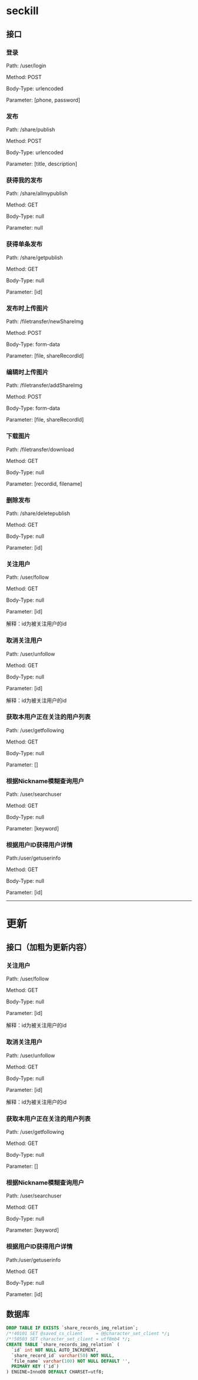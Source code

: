 # seckill

## **接口**

### 登录

Path: /user/login

Method: POST

Body-Type: urlencoded

Parameter: [phone, password]



### 发布

Path: /share/publish

Method: POST

Body-Type: urlencoded

Parameter: [title, description]



### 获得我的发布

Path: /share/allmypublish

Method: GET

Body-Type: null

Parameter: null



### 获得单条发布

Path: /share/getpublish

Method: GET

Body-Type: null

Parameter: [id]



### 发布时上传图片

Path: /filetransfer/newShareImg

Method: POST

Body-Type: form-data

Parameter: [file, shareRecordId]



### 编辑时上传图片

Path: /filetransfer/addShareImg

Method: POST

Body-Type: form-data

Parameter: [file, shareRecordId]



### 下载图片

Path: /filetransfer/download

Method: GET

Body-Type: null

Parameter: [recordid, filename]



### 删除发布

Path: /share/deletepublish

Method: GET

Body-Type: null

Parameter: [id]



### 关注用户

Path: /user/follow

Method: GET

Body-Type: null

Parameter: [id]

解释：id为被关注用户的id



### 取消关注用户

Path: /user/unfollow

Method: GET

Body-Type: null

Parameter: [id]

解释：id为被关注用户的id



### 获取本用户正在关注的用户列表

Path: /user/getfollowing

Method: GET

Body-Type: null

Parameter: []



### 根据Nickname模糊查询用户

Path: /user/searchuser

Method: GET

Body-Type: null

Parameter: [keyword]



### 根据用户ID获得用户详情

Path:/user/getuserinfo

Method: GET

Body-Type: null

Parameter: [id]

------



# 更新

## 接口（加粗为更新内容）

### 关注用户

Path: /user/follow

Method: GET

Body-Type: null

Parameter: [id]

解释：id为被关注用户的id



### 取消关注用户

Path: /user/unfollow

Method: GET

Body-Type: null

Parameter: [id]

解释：id为被关注用户的id



### 获取本用户正在关注的用户列表

Path: /user/getfollowing

Method: GET

Body-Type: null

Parameter: []



### 根据Nickname模糊查询用户

Path: /user/searchuser

Method: GET

Body-Type: null

Parameter: [keyword]



### 根据用户ID获得用户详情

Path:/user/getuserinfo

Method: GET

Body-Type: null

Parameter: [id]



## 数据库

```sql
DROP TABLE IF EXISTS `share_records_img_relation`;
/*!40101 SET @saved_cs_client     = @@character_set_client */;
/*!50503 SET character_set_client = utf8mb4 */;
CREATE TABLE `share_records_img_relation` (
  `id` int NOT NULL AUTO_INCREMENT,
  `share_record_id` varchar(50) NOT NULL,
  `file_name` varchar(100) NOT NULL DEFAULT '',
  PRIMARY KEY (`id`)
) ENGINE=InnoDB DEFAULT CHARSET=utf8;
```

